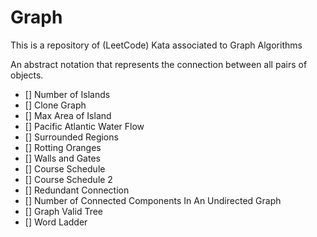 # Graph

This is a repository of (LeetCode) Kata associated to Graph Algorithms

An abstract notation that represents the connection between all pairs of objects.

- [] Number of Islands
- [] Clone Graph
- [] Max Area of Island
- [] Pacific Atlantic Water Flow
- [] Surrounded Regions
- [] Rotting Oranges
- [] Walls and Gates
- [] Course Schedule
- [] Course Schedule 2
- [] Redundant Connection
- [] Number of Connected Components In An Undirected Graph
- [] Graph Valid Tree
- [] Word Ladder
